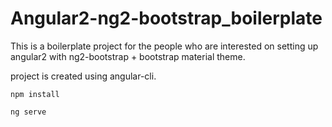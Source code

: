 # Angular2-ng2-bootstrap_boilerplate

This is a boilerplate project for the people who are interested on setting up angular2 with ng2-bootstrap + bootstrap material theme. 

project is created using angular-cli. 

`npm install`

`ng serve`


